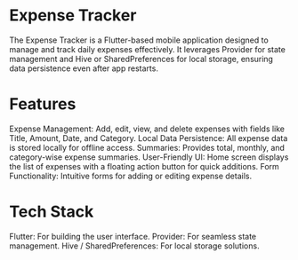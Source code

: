 # Expense Tracker 
The Expense Tracker is a Flutter-based mobile application designed to manage and track daily expenses effectively. It leverages Provider for state management and Hive or SharedPreferences for local storage, ensuring data persistence even after app restarts.

# Features
Expense Management: Add, edit, view, and delete expenses with fields like Title, Amount, Date, and Category.
Local Data Persistence: All expense data is stored locally for offline access.
Summaries: Provides total, monthly, and category-wise expense summaries.
User-Friendly UI: Home screen displays the list of expenses with a floating action button for quick additions.
Form Functionality: Intuitive forms for adding or editing expense details.

# Tech Stack
Flutter: For building the user interface.
Provider: For seamless state management.
Hive / SharedPreferences: For local storage solutions.

